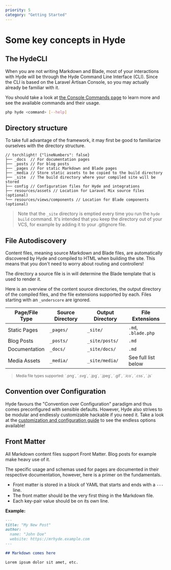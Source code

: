 ```yaml
---
priority: 5
category: "Getting Started"
---
```


# Some key concepts in Hyde

## The HydeCLI

When you are not writing Markdown and Blade, most of your interactions with Hyde will be through the
Hyde Command Line Interface (CLI). 
Since the CLI is based on the Laravel Artisan Console, so you may actually already be familiar with it.

You should take a look at [the Console Commands page](console-commands.html)
to learn more and see the available commands and their usage.

```bash
php hyde <command> [--help]
```

## Directory structure

To take full advantage of the framework, it may first be good to familiarize ourselves with the directory structure.

```
// torchlight! {"lineNumbers": false}
├── _docs  // For documentation pages              
├── _posts // For blog posts
├── _pages // For static Markdown and Blade pages
├── _media // Store static assets to be copied to the build directory
├── _site  // The build directory where your compiled site will be stored
├── config // Configuration files for Hyde and integrations
├── resources/assets // Location for Laravel Mix source files (optional)
└── resources/views/components // Location for Blade components (optional)
```

> Note that the `_site` directory is emptied every time you run the `hyde build` command.
> It's intended that you keep the directory out of your VCS, for example by adding it to your .gitignore file.


## File Autodiscovery

Content files, meaning source Markdown and Blade files, are automatically
discovered by Hyde and compiled to HTML when building the site.
This means that you don't need to worry about routing and controllers!

The directory a source file is in will determine the Blade template that is used to render it.

Here is an overview of the content source directories, the output directory of the compiled files,
and the file extensions supported by each. Files starting with an `_underscore` are ignored.

| Page/File Type | Source Directory | Output Directory | File Extensions     |
|----------------|------------------|------------------|---------------------|
| Static Pages   | `_pages/`        | `_site/`         | `.md`, `.blade.php` |
| Blog Posts     | `_posts/`        | `_site/posts/`   | `.md`               |
| Documentation  | `_docs/`         | `_site/docs/`    | `.md`               |
| Media Assets   | `_media/`        | `_site/media/`   | See full list below |

<small>
<blockquote>
Media file types supported: `.png`, `.svg`, `.jpg`, `.jpeg`, `.gif`, `.ico`, `.css`, `.js`
</blockquote>
</small>

## Convention over Configuration

Hyde favours the "Convention over Configuration" paradigm and thus comes preconfigured with sensible defaults.
However, Hyde also strives to be modular and endlessly customizable hackable if you need it. 
Take a look at the [customization and configuration guide](customization.html) to see the endless options available!

## Front Matter

All Markdown content files support Front Matter. Blog posts for example make heavy use of it.

The specific usage and schemas used for pages are documented in their respective documentation,
however, here is a primer on the fundamentals.

- Front matter is stored in a block of YAML that starts and ends with a `---` line.
- The front matter should be the very first thing in the Markdown file.
- Each key-pair value should be on its own line.

**Example:**
```markdown
---
title: "My New Post"
author:
  name: "John Doe"
  website: https://mrhyde.example.com
---

## Markdown comes here

Lorem ipsum dolor sit amet, etc.
```
